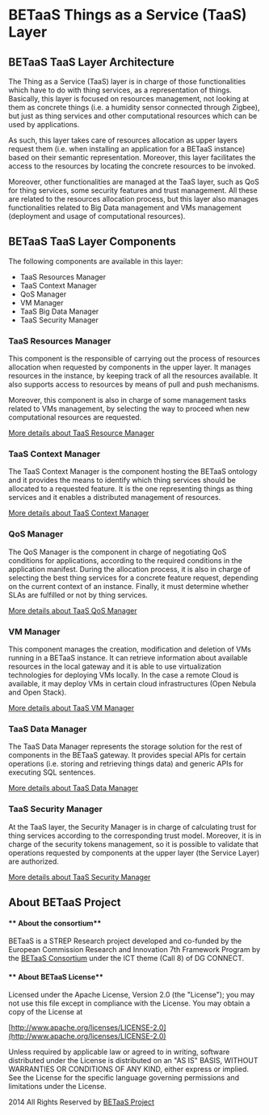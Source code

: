 **BETaaS Things as a Service (TaaS) Layer**
===========================================

## BETaaS TaaS Layer Architecture

The Thing as a Service (TaaS) layer is in charge of those functionalities which have to do with thing services, as a representation of things. Basically, this layer is focused on resources management, not looking at them as concrete things (i.e. a humidity sensor connected through Zigbee), but just as thing services and other computational resources which can be used by applications.

As such, this layer takes care of resources allocation as upper layers request them (i.e. when installing an application for a BETaaS instance) based on their semantic representation. Moreover, this layer facilitates the access to the resources by locating the concrete resources to be invoked.

Moreover, other functionalities are managed at the TaaS layer, such as QoS for thing services, some security features and trust management. All these are related to the resources allocation process, but this layer also manages functionalities related to Big Data management and VMs management (deployment and usage of computational resources).

## BETaaS TaaS Layer Components

The following components are available in this layer:

* TaaS Resources Manager 
* TaaS Context Manager 
* QoS Manager 
* VM Manager 
* TaaS Big Data Manager 
* TaaS Security Manager 

### TaaS Resources Manager

This component is the responsible of carrying out the process of resources allocation when requested by components in the upper layer. It manages resources in the instance, by keeping track of all the resources available. It also supports access to resources by means of pull and push mechanisms.

Moreover, this component is also in charge of some management tasks related to VMs management, by selecting the way to proceed when new computational resources are requested.

[More details about TaaS Resource Manager](/betaas-docs/github/betaas-taas-taasrm-component.md)

### TaaS Context Manager

The TaaS Context Manager is the component hosting the BETaaS ontology and it provides the means to identify which thing services should be allocated to a requested feature. It is the one representing things as thing services and it enables a distributed management of resources.

[More details about TaaS Context Manager](/betaas-docs/github/betaas-taas-cm-component.md)

### QoS Manager

The QoS Manager is the component in charge of negotiating QoS conditions for applications, according to the required conditions in the application manifest. During the allocation process, it is also in charge of selecting the best thing services for a concrete feature request, depending on the current context of an instance. Finally, it must determine whether SLAs are fulfilled or not by thing services.

[More details about TaaS QoS Manager](/betaas-docs/github/betaas-taas-qosm-component.md)

### VM Manager

This component manages the creation, modification and deletion of VMs running in a BETaaS instance. It can retrieve information about available resources in the local gateway and it is able to use virtualization technologies for deploying VMs locally. In the case a remote Cloud is available, it may deploy VMs in certain cloud infrastructures (Open Nebula and Open Stack).

[More details about TaaS VM Manager](/betaas-docs/github/betaas-taas-vmm-component.md)

### TaaS Data Manager

The TaaS Data Manager represents the storage solution for the rest of components in the BETaaS gateway. It provides special APIs for certain operations (i.e. storing and retrieving things data) and generic APIs for executing SQL sentences.

[More details about TaaS Data Manager](/betaas-docs/github/betaas-taas-bdm-component.md)

### TaaS Security Manager

At the TaaS layer, the Security Manager is in charge of calculating trust for thing services according to the corresponding trust model. Moreover, it is in charge of the security tokens management, so it is possible to validate that operations requested by components at the upper layer (the Service Layer) are authorized.

[More details about TaaS Security Manager](/betaas-docs/github/betaas-taas-secm-component.md)

## About BETaaS Project

#### ** About the consortium**

BETaaS is a STREP Research project developed and co-funded by the European Commission Research and Innovation 7th Framework Program by the [BETaaS Consortium](http://www.betaas.eu/consortium.html#.VEeGuhZvAgk) under the ICT theme (Call 8) of DG CONNECT.

#### ** About BETaaS License**

Licensed under the Apache License, Version 2.0 (the "License"); you may not use this file except in compliance with the License. You may obtain a copy of the License at

[http://www.apache.org/licenses/LICENSE-2.0](http://www.apache.org/licenses/LICENSE-2.0)

Unless required by applicable law or agreed to in writing, software  distributed under the License is distributed on an "AS IS" BASIS,  WITHOUT WARRANTIES OR CONDITIONS OF ANY KIND, either express or implied.  See the License for the specific language governing permissions and  limitations under the License.


2014 All Rights Reserved by [BETaaS Project](www.BETaaS.eu)
